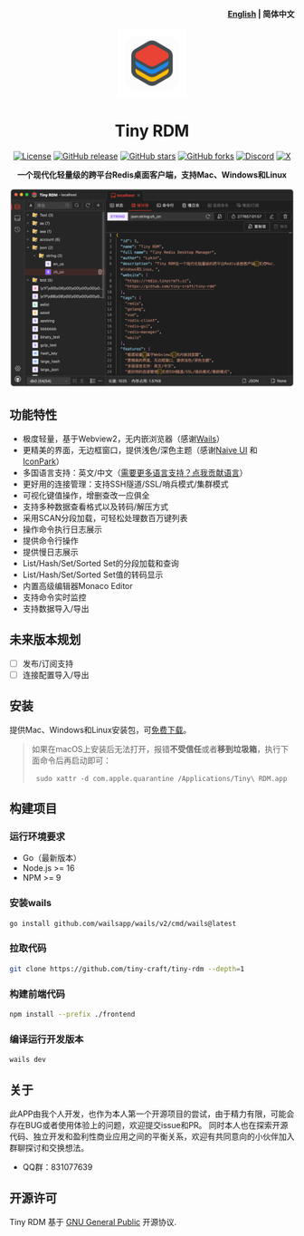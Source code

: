 <h4 align="right"><strong><a href="/">English</a></strong> | 简体中文</h4>
<div align="center">
<a href="https://github.com/tiny-craft/tiny-rdm/"><img src="build/appicon.png" width="120"/></a>
</div>
<h1 align="center">Tiny RDM</h1>
<div align="center">

[![License](https://img.shields.io/github/license/tiny-craft/tiny-rdm)](https://github.com/tiny-craft/tiny-rdm/blob/main/LICENSE)
[![GitHub release](https://img.shields.io/github/release/tiny-craft/tiny-rdm)](https://github.com/tiny-craft/tiny-rdm/releases)
[![GitHub stars](https://img.shields.io/github/stars/tiny-craft/tiny-rdm)](https://github.com/tiny-craft/tiny-rdm/stargazers)
[![GitHub forks](https://img.shields.io/github/forks/tiny-craft/tiny-rdm)](https://github.com/tiny-craft/tiny-rdm/fork)
[![Discord](https://img.shields.io/discord/1170373259133456434?label=Discord&color=5865F2)](https://discord.gg/VTFbBMGjWh)
[![X](https://img.shields.io/badge/Twitter-black?logo=x&logoColor=white)](https://twitter.com/Lykin53448)

<strong>一个现代化轻量级的跨平台Redis桌面客户端，支持Mac、Windows和Linux</strong>
</div>

<picture>
 <source media="(prefers-color-scheme: dark)" srcset="screenshots/dark_zh.png">
 <source media="(prefers-color-scheme: light)" srcset="screenshots/light_zh.png">
 <img alt="screenshot" src="screenshots/dark_zh.png">
</picture>

## 功能特性

* 极度轻量，基于Webview2，无内嵌浏览器（感谢[Wails](https://github.com/wailsapp/wails)）
* 更精美的界面，无边框窗口，提供浅色/深色主题（感谢[Naive UI](https://github.com/tusen-ai/naive-ui)
  和 [IconPark](https://iconpark.oceanengine.com)）
* 多国语言支持：英文/中文（[需要更多语言支持？点我贡献语言](.github/CONTRIBUTING_zh.md)）
* 更好用的连接管理：支持SSH隧道/SSL/哨兵模式/集群模式
* 可视化键值操作，增删查改一应俱全
* 支持多种数据查看格式以及转码/解压方式
* 采用SCAN分段加载，可轻松处理数百万键列表
* 操作命令执行日志展示
* 提供命令行操作
* 提供慢日志展示
* List/Hash/Set/Sorted Set的分段加载和查询
* List/Hash/Set/Sorted Set值的转码显示
* 内置高级编辑器Monaco Editor
* 支持命令实时监控
* 支持数据导入/导出

## 未来版本规划

- [ ] 发布/订阅支持
- [ ] 连接配置导入/导出

## 安装

提供Mac、Windows和Linux安装包，可[免费下载](https://github.com/tiny-craft/tiny-rdm/releases)。

> 如果在macOS上安装后无法打开，报错**不受信任**或者**移到垃圾箱**，执行下面命令后再启动即可：
> ``` shell
>  sudo xattr -d com.apple.quarantine /Applications/Tiny\ RDM.app
> ```

## 构建项目

### 运行环境要求

* Go（最新版本）
* Node.js >= 16
* NPM >= 9

### 安装wails

```bash
go install github.com/wailsapp/wails/v2/cmd/wails@latest
```

### 拉取代码

```bash
git clone https://github.com/tiny-craft/tiny-rdm --depth=1
```

### 构建前端代码

```bash
npm install --prefix ./frontend
```

### 编译运行开发版本

```bash
wails dev
```

## 关于

此APP由我个人开发，也作为本人第一个开源项目的尝试，由于精力有限，可能会存在BUG或者使用体验上的问题，欢迎提交issue和PR。
同时本人也在探索开源代码、独立开发和盈利性商业应用之间的平衡关系，欢迎有共同意向的小伙伴加入群聊探讨和交换想法。

* QQ群：831077639

## 开源许可

Tiny RDM 基于 [GNU General Public](/LICENSE) 开源协议.
